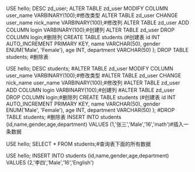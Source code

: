 USE hello;
DESC zd_user;
ALTER TABLE zd_user MODIFY COLUMN user_name VARBINARY(100);#修改类型
ALTER TABLE zd_user CHANGE  user_name  nick_name VARBINARY(100);#修改列
ALTER TABLE zd_user ADD COLUMN login VARBINARY(100);#创建列
ALTER TABLE zd_user DROP COLUMN login;#删除列
CREATE TABLE students (#创建表
    id INT AUTO_INCREMENT PRIMARY KEY,
    name VARCHAR(50),
    gender ENUM('Male', 'Female'),
    age INT,
    department VARCHAR(50)
);
DROP TABLE students; #删除表


USE hello;
DESC students;
#ALTER TABLE zd_user MODIFY COLUMN user_name VARBINARY(100);#修改类型
#ALTER TABLE zd_user CHANGE nick_name user_name VARBINARY(100);#修改列
#ALTER TABLE zd_user ADD COLUMN login VARBINARY(100);#创建列
#ALTER TABLE zd_user DROP COLUMN login;#删除列
CREATE TABLE students (#创建表
    id INT AUTO_INCREMENT PRIMARY KEY,
    name VARCHAR(50),
    gender ENUM('Male', 'Female'),
    age INT,
    department VARCHAR(50)
);
#DROP TABLE students; #删除表
INSERT INTO students (id,name,gender,age,department) VALUES (1,'张三','Male','16','math')#插入一条数据

USE hello;
SELECT * FROM students;#查询表下面的所有数据

USE hello;
INSERT INTO students (id,name,gender,age,department) VALUES (2,'李四','Male','16','English')